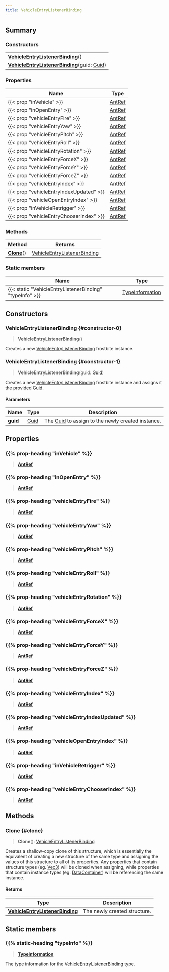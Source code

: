 ```yaml
---
title: VehicleEntryListenerBinding
---
```


## Summary

### Constructors

|  |
| --- |
| **[VehicleEntryListenerBinding](#constructor-0)**() |
| **[VehicleEntryListenerBinding](#constructor-1)**(guid: [Guid](/vext/ref/shared/type/guid)) |

### Properties

| Name | Type |
| ---- | ---- |
| {{< prop "inVehicle" >}} | [AntRef](/vext/ref/fb/antref) |
| {{< prop "inOpenEntry" >}} | [AntRef](/vext/ref/fb/antref) |
| {{< prop "vehicleEntryFire" >}} | [AntRef](/vext/ref/fb/antref) |
| {{< prop "vehicleEntryYaw" >}} | [AntRef](/vext/ref/fb/antref) |
| {{< prop "vehicleEntryPitch" >}} | [AntRef](/vext/ref/fb/antref) |
| {{< prop "vehicleEntryRoll" >}} | [AntRef](/vext/ref/fb/antref) |
| {{< prop "vehicleEntryRotation" >}} | [AntRef](/vext/ref/fb/antref) |
| {{< prop "vehicleEntryForceX" >}} | [AntRef](/vext/ref/fb/antref) |
| {{< prop "vehicleEntryForceY" >}} | [AntRef](/vext/ref/fb/antref) |
| {{< prop "vehicleEntryForceZ" >}} | [AntRef](/vext/ref/fb/antref) |
| {{< prop "vehicleEntryIndex" >}} | [AntRef](/vext/ref/fb/antref) |
| {{< prop "vehicleEntryIndexUpdated" >}} | [AntRef](/vext/ref/fb/antref) |
| {{< prop "vehicleOpenEntryIndex" >}} | [AntRef](/vext/ref/fb/antref) |
| {{< prop "inVehicleRetrigger" >}} | [AntRef](/vext/ref/fb/antref) |
| {{< prop "vehicleEntryChooserIndex" >}} | [AntRef](/vext/ref/fb/antref) |

### Methods

| Method | Returns |
| ------ | ------- |
| **[Clone](#clone)**() | [VehicleEntryListenerBinding](/vext/ref/fb/vehicleentrylistenerbinding) |

### Static members

| Name | Type |
| ---- | ---- |
| {{< static "VehicleEntryListenerBinding" "typeInfo" >}} | [TypeInformation](/vext/ref/shared/type/typeinformation) |

## Constructors

### VehicleEntryListenerBinding {#constructor-0}

> **VehicleEntryListenerBinding**()

Creates a new [VehicleEntryListenerBinding](/vext/ref/fb/vehicleentrylistenerbinding) frostbite instance.

### VehicleEntryListenerBinding {#constructor-1}

> **VehicleEntryListenerBinding**(guid: [Guid](/vext/ref/shared/type/guid))

Creates a new [VehicleEntryListenerBinding](/vext/ref/fb/vehicleentrylistenerbinding) frostbite instance and assigns it the provided [Guid](/vext/ref/shared/type/guid).

#### Parameters

| Name | Type | Description |
| ---- | ---- | ----------- |
| **guid** | [Guid](/vext/ref/shared/type/guid) | The [Guid](/vext/ref/shared/type/guid) to assign to the newly created instance. |

## Properties

### {{% prop-heading "inVehicle" %}}

> **[AntRef](/vext/ref/fb/antref)**

### {{% prop-heading "inOpenEntry" %}}

> **[AntRef](/vext/ref/fb/antref)**

### {{% prop-heading "vehicleEntryFire" %}}

> **[AntRef](/vext/ref/fb/antref)**

### {{% prop-heading "vehicleEntryYaw" %}}

> **[AntRef](/vext/ref/fb/antref)**

### {{% prop-heading "vehicleEntryPitch" %}}

> **[AntRef](/vext/ref/fb/antref)**

### {{% prop-heading "vehicleEntryRoll" %}}

> **[AntRef](/vext/ref/fb/antref)**

### {{% prop-heading "vehicleEntryRotation" %}}

> **[AntRef](/vext/ref/fb/antref)**

### {{% prop-heading "vehicleEntryForceX" %}}

> **[AntRef](/vext/ref/fb/antref)**

### {{% prop-heading "vehicleEntryForceY" %}}

> **[AntRef](/vext/ref/fb/antref)**

### {{% prop-heading "vehicleEntryForceZ" %}}

> **[AntRef](/vext/ref/fb/antref)**

### {{% prop-heading "vehicleEntryIndex" %}}

> **[AntRef](/vext/ref/fb/antref)**

### {{% prop-heading "vehicleEntryIndexUpdated" %}}

> **[AntRef](/vext/ref/fb/antref)**

### {{% prop-heading "vehicleOpenEntryIndex" %}}

> **[AntRef](/vext/ref/fb/antref)**

### {{% prop-heading "inVehicleRetrigger" %}}

> **[AntRef](/vext/ref/fb/antref)**

### {{% prop-heading "vehicleEntryChooserIndex" %}}

> **[AntRef](/vext/ref/fb/antref)**

## Methods

### Clone {#clone}

> **Clone**(): [VehicleEntryListenerBinding](/vext/ref/fb/vehicleentrylistenerbinding)

Creates a shallow-copy clone of this structure, which is essentially the equivalent of creating a new structure of the same type and assigning the values of this structure to all of its properties. Any properties that contain structure types (eg. [Vec3](/vext/ref/shared/type/vec3)) will be cloned when assigning, while properties that contain instance types (eg. [DataContainer](/vext/ref/shared/type/datacontainer)) will be referencing the same instance.

#### Returns

| Type | Description |
| ---- | ----------- |
| **[VehicleEntryListenerBinding](/vext/ref/fb/vehicleentrylistenerbinding)** | The newly created structure. |

## Static members

### {{% static-heading "typeInfo" %}}

> **[TypeInformation](/vext/ref/shared/type/typeinformation)**

The type information for the [VehicleEntryListenerBinding](/vext/ref/fb/vehicleentrylistenerbinding) type.

